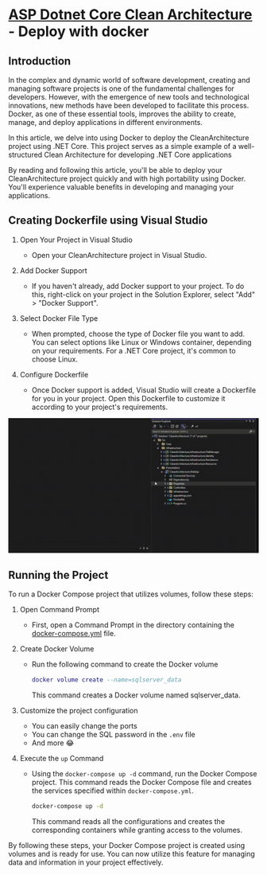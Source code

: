 # [ASP Dotnet Core Clean Architecture](../README.md) - Deploy with docker

## Introduction

In the complex and dynamic world of software development, creating and managing software projects is one of the fundamental challenges for developers. However, with the emergence of new tools and technological innovations, new methods have been developed to facilitate this process. Docker, as one of these essential tools, improves the ability to create, manage, and deploy applications in different environments.

In this article, we delve into using Docker to deploy the CleanArchitecture project using .NET Core. This project serves as a simple example of a well-structured Clean Architecture for developing .NET Core applications

By reading and following this article, you'll be able to deploy your CleanArchitecture project quickly and with high portability using Docker. You'll experience valuable benefits in developing and managing your applications.

## Creating Dockerfile using Visual Studio

1. Open Your Project in Visual Studio
    - Open your CleanArchitecture project in Visual Studio.

2. Add Docker Support
    - If you haven't already, add Docker support to your project. To do this, right-click on your project in the Solution Explorer, select "Add" > "Docker Support".

3. Select Docker File Type
    - When prompted, choose the type of Docker file you want to add. You can select options like Linux or Windows container, depending on your requirements. For a .NET Core project, it's common to choose Linux.

4. Configure Dockerfile
    - Once Docker support is added, Visual Studio will create a Dockerfile for you in your project. Open this Dockerfile to customize it according to your project's requirements.

[![](./Images/CreateDockerFile.gif)](#)


## Running the Project

To run a Docker Compose project that utilizes volumes, follow these steps:

1. Open Command Prompt
    - First, open a Command Prompt in the directory containing the [docker-compose.yml](./../Deploy/docker-compose.yml) file.

2. Create Docker Volume
    - Run the following command to create the Docker volume
        ``` lua
        docker volume create --name=sqlserver_data
        ```
        This command creates a Docker volume named sqlserver_data.

3. Customize the project configuration
    - You can easily change the ports
    - You can change the SQL password in the `.env` file
    - And more 😂

4. Execute the `up` Command
    - Using the `docker-compose up -d` command, run the Docker Compose project. This command reads the Docker Compose file and creates the services specified within `docker-compose.yml`.
        ``` sh
        docker-compose up -d
        ```
        This command reads all the configurations and creates the corresponding containers while granting access to the volumes.

By following these steps, your Docker Compose project is created using volumes and is ready for use. You can now utilize this feature for managing data and information in your project effectively.





